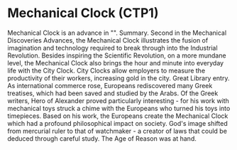 # Mechanical Clock (CTP1)

Mechanical Clock is an advance in "".
Summary.
Second in the Mechanical Discoveries Advances, the Mechanical Clock illustrates the fusion of imagination and technology required to break through into the Industrial Revolution. Besides inspiring the Scientific Revolution, on a more mundane level, the Mechanical Clock also brings the hour and minute into everyday life with the City Clock. City Clocks allow employers to measure the productivity of their workers, increasing gold in the city.
Great Library entry.
As international commerce rose, Europeans rediscovered many Greek treatises, which had been saved and studied by the Arabs. Of the Greek writers, Hero of Alexander proved particularly interesting - for his work with mechanical toys struck a chime with the Europeans who turned his toys into timepieces. Based on his work, the Europeans create the Mechanical Clock which had a profound philosophical impact on society. God's image shifted from mercurial ruler to that of watchmaker - a creator of laws that could be deduced through careful study. The Age of Reason was at hand.